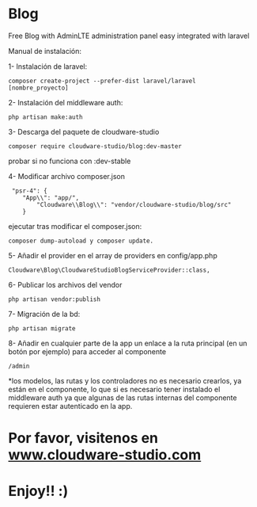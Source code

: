 # Blog
Free Blog with AdminLTE administration panel easy integrated with laravel

Manual de instalación:

1- Instalación de laravel:

	composer create-project --prefer-dist laravel/laravel [nombre_proyecto]

2- Instalación del middleware auth:

	php artisan make:auth

3- Descarga del paquete de cloudware-studio

	composer require cloudware-studio/blog:dev-master 

probar si no funciona con :dev-stable

4- Modificar archivo composer.json

	 "psr-4": {
		"App\\": "app/",
	    	"Cloudware\\Blog\\": "vendor/cloudware-studio/blog/src"
		}

ejecutar tras modificar el composer.json:

	composer dump-autoload y composer update.

5- Añadir el provider en el array de providers en config/app.php

    Cloudware\Blog\CloudwareStudioBlogServiceProvider::class,

6- Publicar los archivos del vendor

	php artisan vendor:publish

7- Migración de la bd:

	php artisan migrate

8- Añadir en cualquier parte de la app un enlace a la ruta principal (en un botón por ejemplo) para acceder al componente

	/admin

*los modelos, las rutas y los controladores no es necesario crearlos, ya están en el componente, lo que si es necesario tener instalado el middleware auth ya que algunas de las rutas internas del componente requieren estar autenticado en la app.

# Por favor, visitenos en www.cloudware-studio.com
# Enjoy!! :)
